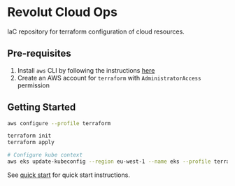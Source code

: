 # Revolut Cloud Ops

IaC repository for terraform configuration of cloud resources.

## Pre-requisites

1. Install `aws` CLI by following the instructions [here](https://docs.aws.amazon.com/cli/latest/userguide/getting-started-install.html)
2. Create an AWS account for `terraform` with `AdministratorAccess` permission

## Getting Started
```bash
aws configure --profile terraform

terraform init
terraform apply

# Configure kube context
aws eks update-kubeconfig --region eu-west-1 --name eks --profile terraform
```

See [quick start](./docs/quick-start.md) for quick start instructions.

